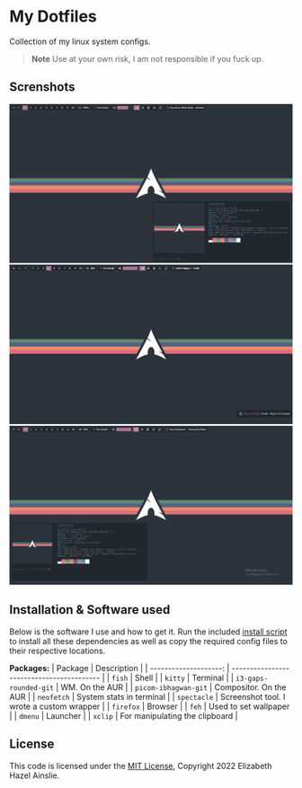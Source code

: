 # My Dotfiles
Collection of my linux system configs.

> **Note** Use at your own risk, I am not responsible if you fuck up.

## Screnshots
![01](screenshots/01.png)
![02](screenshots/02.png)
![03](screenshots/03.png)

## Installation & Software used
Below is the software I use and how to get it. Run the included [install script
](install.sh) to install all these dependencies as well as copy the required 
config files to their respective locations.

**Packages:**
| Package               | Description                               |
| --------------------: | ----------------------------------------- |
| `fish`                | Shell                                     |
| `kitty`               | Terminal                                  |
| `i3-gaps-rounded-git` | WM. On the AUR                            |
| `picom-ibhagwan-git`  | Compositor. On the AUR                    | 
| `neofetch`            | System stats in terminal                  |
| `spectacle`           | Screenshot tool. I wrote a custom wrapper |
| `firefox`             | Browser                                   |
| `feh`                 | Used to set wallpaper                     |
| `dmenu`               | Launcher                                  |
| `xclip`               | For manipulating the clipboard            |

## License
This code is licensed under the [MIT License](LICENSE), Copyright 2022 Elizabeth Hazel Ainslie.
